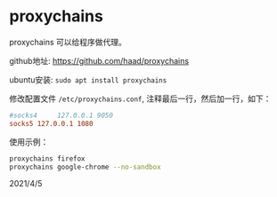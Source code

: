 # proxychains

proxychains 可以给程序做代理。  

github地址: https://github.com/haad/proxychains  

ubuntu安装: `sudo apt install proxychains`  

修改配置文件 `/etc/proxychains.conf`, 注释最后一行，然后加一行，如下：  
```conf
#socks4 	127.0.0.1 9050
socks5 127.0.0.1 1080
```

使用示例：  
```bash
proxychains firefox
proxychains google-chrome --no-sandbox
```


2021/4/5  
